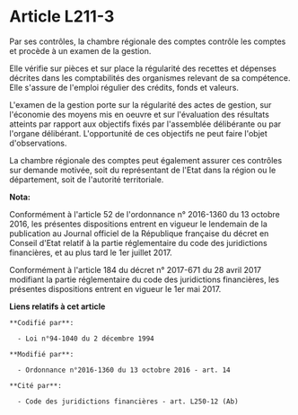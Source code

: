 # Article L211-3

Par ses contrôles, la chambre régionale des comptes contrôle les comptes et procède à un examen de la gestion. 

Elle vérifie sur pièces et sur place la régularité des recettes et dépenses décrites dans les comptabilités des organismes
relevant de sa compétence. Elle s'assure de l'emploi régulier des crédits, fonds et valeurs.  

L'examen de la gestion porte sur la régularité des actes de gestion, sur l'économie des moyens mis en oeuvre et sur
l'évaluation des résultats atteints par rapport aux objectifs fixés par l'assemblée délibérante ou par l'organe délibérant.
L'opportunité de ces objectifs ne peut faire l'objet d'observations. 

La chambre régionale des comptes peut également assurer ces contrôles sur demande motivée, soit du représentant de l'Etat
dans la région ou le département, soit de l'autorité territoriale.

**Nota:**

Conformément à l'article 52 de l'ordonnance n° 2016-1360 du 13 octobre 2016, les présentes dispositions entrent en vigueur le
lendemain de la publication au Journal officiel de la République française du décret en Conseil d'Etat relatif à la partie
réglementaire du code des juridictions financières, et au plus tard le 1er juillet 2017.

Conformément à l'article 184 du décret n° 2017-671 du 28 avril 2017 modifiant la partie réglementaire du code des
juridictions financières, les présentes dispositions entrent en vigueur le 1er mai 2017.

**Liens relatifs à cet article**

	**Codifié par**:

	  - Loi n°94-1040 du 2 décembre 1994

	**Modifié par**:

	  - Ordonnance n°2016-1360 du 13 octobre 2016 - art. 14

	**Cité par**:

	  - Code des juridictions financières - art. L250-12 (Ab)
